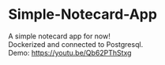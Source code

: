# Simple-Notecard-App
A simple notecard app for now!<br />
Dockerized and connected to Postgresql.<br />
Demo: https://youtu.be/Qb62PThStxg

